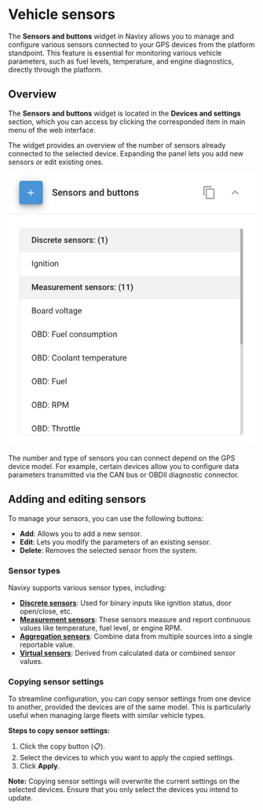 # Vehicle sensors

The **Sensors and buttons** widget in Navixy allows you to manage and configure various sensors connected to your GPS devices from the platform standpoint. This feature is essential for monitoring various vehicle parameters, such as fuel levels, temperature, and engine diagnostics, directly through the platform.

## Overview

The **Sensors and buttons** widget is located in the **Devices and settings** section, which you can access by clicking the corresponded item in main menu of the web interface.

The widget provides an overview of the number of sensors already connected to the selected device. Expanding the panel lets you add new sensors or edit existing ones.

![image-20240815-205217.png](../attachments/image-20240815-205217.png)

The number and type of sensors you can connect depend on the GPS device model. For example, certain devices allow you to configure data parameters transmitted via the CAN bus or OBDII diagnostic connector.

## Adding and editing sensors

To manage your sensors, you can use the following buttons:

* **Add**: Allows you to add a new sensor.
* **Edit**: Lets you modify the parameters of an existing sensor.
* **Delete**: Removes the selected sensor from the system.

### Sensor types

Navixy supports various sensor types, including:

* [**Discrete sensors**](discrete-sensors/): Used for binary inputs like ignition status, door open/close, etc.
* [**Measurement sensors**](measurement-sensors/): These sensors measure and report continuous values like temperature, fuel level, or engine RPM.
* [**Aggregation sensors**](aggregation-sensors.md): Combine data from multiple sources into a single reportable value.
* [**Virtual sensors**](virtual-sensors/): Derived from calculated data or combined sensor values.

### Copying sensor settings

To streamline configuration, you can copy sensor settings from one device to another, provided the devices are of the same model. This is particularly useful when managing large fleets with similar vehicle types.

**Steps to copy sensor settings:**

1. Click the copy button (📋).
2. Select the devices to which you want to apply the copied settings.
3. Click **Apply**.

**Note:** Copying sensor settings will overwrite the current settings on the selected devices. Ensure that you only select the devices you intend to update.
